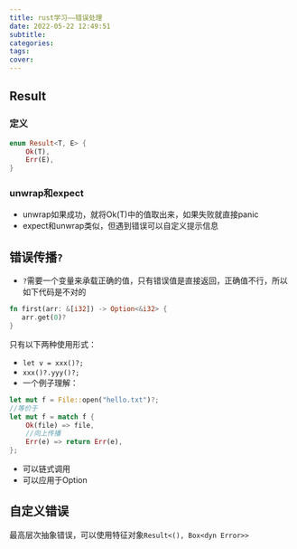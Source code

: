 ```yaml
---
title: rust学习——错误处理
date: 2022-05-22 12:49:51
subtitle:
categories:
tags:
cover:
---
```

## Result
### 定义
```rust
enum Result<T, E> {
    Ok(T),
    Err(E),
}
```
### unwrap和expect
- unwrap如果成功，就将Ok(T)中的值取出来，如果失败就直接panic
- expect和unwrap类似，但遇到错误可以自定义提示信息
## 错误传播`?`
- `?`需要一个变量来承载正确的值，只有错误值是直接返回，正确值不行，所以如下代码是不对的
```rust
fn first(arr: &[i32]) -> Option<&i32> {
   arr.get(0)?
}
```
只有以下两种使用形式：
  - `let v = xxx()?;`
  - `xxx()?.yyy()?;`
- 一个例子理解：
```rust
let mut f = File::open("hello.txt")?;
//等价于
let mut f = match f {
	Ok(file) => file,
	//向上传播
	Err(e) => return Err(e),
};
```
- 可以链式调用
- 可以应用于Option
## 自定义错误
最高层次抽象错误，可以使用特征对象`Result<(), Box<dyn Error>>`
